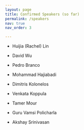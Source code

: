 ```yaml
---
layout: page
title: Confirmed Speakers (so far)
permalink: /speakers
nav: true
nav_order: 3

---
```


- Huijia (Rachel) Lin
- David Wu

- Pedro Branco
- Mohammad Hajiabadi
- Dimitris Kolonelos
- Venkata Koppula
- Tamer Mour
- Guru Vamsi Policharla
- Akshay Srinivasan



